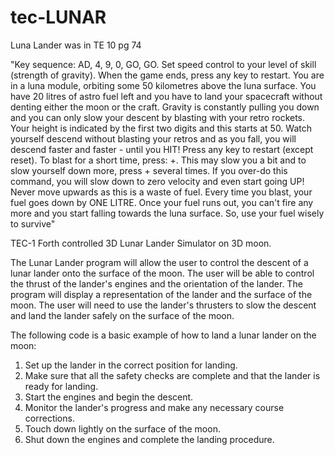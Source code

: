 # tec-LUNAR

Luna Lander was in TE 10 pg 74

"Key sequence: AD, 4, 9, 0, GO, GO.
Set speed control to your level of skill (strength of gravity). When
the game ends, press any key to restart.
You are in a luna module, orbiting some 50 kilometres above the luna
surface. You have 20 litres of astro fuel left and you have to land your
spacecraft without denting either the moon or the craft.
Gravity is constantly pulling you down and you can only slow your
descent by blasting with your retro rockets.
Your height is indicated by the first two digits and this starts at 50.
Watch yourself descend without blasting your retros and as you fall, you
will descend faster and faster - until you HIT!
Press any key to restart (except reset). To blast for a short time, press:
+. This may slow you a bit and to slow yourself down more, press +
several times. If you over-do this command, you will slow down to zero
velocity and even start going UP! Never move upwards as this is a waste
of fuel.
Every time you blast, your fuel goes down by ONE LITRE. Once your fuel
runs out, you can't fire any more and you start falling towards the luna
surface.
So, use your fuel wisely to survive"


TEC-1 Forth controlled 3D Lunar Lander Simulator on 3D moon.

The Lunar Lander program will allow the user to control the descent of a lunar lander onto the surface of the moon. The user will be able to control the thrust of the lander's engines and the orientation of the lander. The program will display a representation of the lander and the surface of the moon. The user will need to use the lander's thrusters to slow the descent and land the lander safely on the surface of the moon.



The following code is a basic example of how to land a lunar lander on the moon:
1. Set up the lander in the correct position for landing.
2. Make sure that all the safety checks are complete and that the lander is ready for landing.
3. Start the engines and begin the descent.
4. Monitor the lander's progress and make any necessary course corrections.
5. Touch down lightly on the surface of the moon.
6. Shut down the engines and complete the landing procedure.


